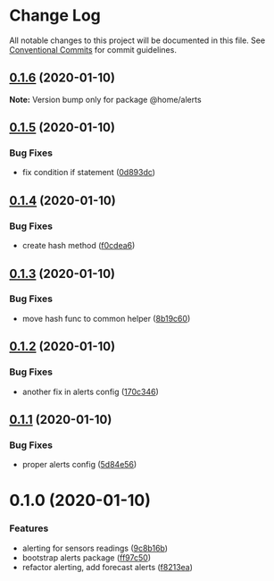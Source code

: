# Change Log

All notable changes to this project will be documented in this file.
See [Conventional Commits](https://conventionalcommits.org) for commit guidelines.

## [0.1.6](https://github.com/mariusz-kabala/homeAutomation/compare/@home/alerts@0.1.5...@home/alerts@0.1.6) (2020-01-10)

**Note:** Version bump only for package @home/alerts





## [0.1.5](https://github.com/mariusz-kabala/homeAutomation/compare/@home/alerts@0.1.4...@home/alerts@0.1.5) (2020-01-10)


### Bug Fixes

* fix condition if statement ([0d893dc](https://github.com/mariusz-kabala/homeAutomation/commit/0d893dc3af10c2c83c2f35ee0c0c0b1ff4d7eaec))





## [0.1.4](https://github.com/mariusz-kabala/homeAutomation/compare/@home/alerts@0.1.3...@home/alerts@0.1.4) (2020-01-10)


### Bug Fixes

* create hash method ([f0cdea6](https://github.com/mariusz-kabala/homeAutomation/commit/f0cdea6aebe4e0366a7940a8036b060fa16d6144))





## [0.1.3](https://github.com/mariusz-kabala/homeAutomation/compare/@home/alerts@0.1.2...@home/alerts@0.1.3) (2020-01-10)


### Bug Fixes

* move hash func to common helper ([8b19c60](https://github.com/mariusz-kabala/homeAutomation/commit/8b19c60adaad4f793033e407710b0568fb2d2d4b))





## [0.1.2](https://github.com/mariusz-kabala/homeAutomation/compare/@home/alerts@0.1.1...@home/alerts@0.1.2) (2020-01-10)


### Bug Fixes

* another fix in alerts config ([170c346](https://github.com/mariusz-kabala/homeAutomation/commit/170c346b9fca0f311bc4ee429a87f941bc394ce1))





## [0.1.1](https://github.com/mariusz-kabala/homeAutomation/compare/@home/alerts@0.1.0...@home/alerts@0.1.1) (2020-01-10)


### Bug Fixes

* proper alerts config ([5d84e56](https://github.com/mariusz-kabala/homeAutomation/commit/5d84e5605f6dad033a9a478bc1c8b41076f7ebd0))





# 0.1.0 (2020-01-10)


### Features

* alerting for sensors readings ([9c8b16b](https://github.com/mariusz-kabala/homeAutomation/commit/9c8b16bfac0dcfa00f427388566f5cfbd647f402))
* bootstrap alerts package ([ff97c50](https://github.com/mariusz-kabala/homeAutomation/commit/ff97c506960c4f2fa1e2b4237370cd40a1257e25))
* refactor alerting, add forecast alerts ([f8213ea](https://github.com/mariusz-kabala/homeAutomation/commit/f8213ea19c0d1d45368c78dec0bb21f9b3313f14))
